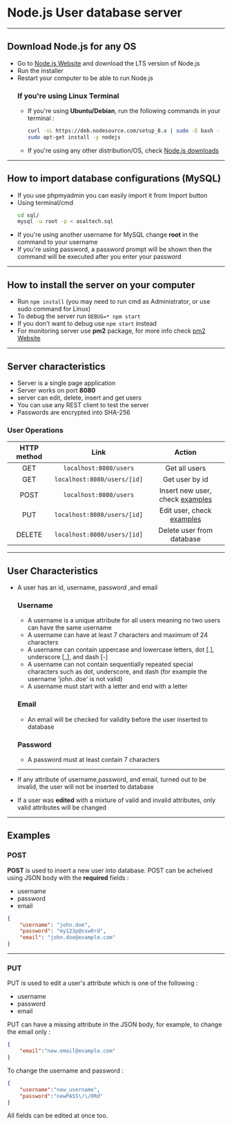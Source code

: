 # Node.js User database server #
-------------
## Download Node.js for any OS ##
* Go to [Node.js Website](https://nodejs.org) and download the LTS version of Node.js
* Run the installer
* Restart your computer to be able to run Node.js
    ### If you're using Linux Terminal ###
    * If you're using __Ubuntu/Debian__, run the following commands in your terminal :
        ```sh
        curl -sL https://deb.nodesource.com/setup_8.x | sudo -E bash -
        sudo apt-get install -y nodejs
        ```
    * If you're using any other distribution/OS, check [Node.js downloads](https://nodejs.org/en/download/package-manager/)
------------
## How to import database configurations (MySQL) ##
* If you use phpmyadmin you can easily import it from Import button
* Using terminal/cmd
    ```sh
    cd sql/
    mysql -u root -p < asaltech.sql
    ```
* If you're using another username for MySQL change __root__ in the command to your username
* If you're using password, a password prompt will be shown then the command will be executed after you enter your password

-----------------
## How to install the server on your computer ##
* Run `npm install` (you may need to run cmd as Administrator, or use sudo command for Linux)
* To debug the server run `DEBUG=* npm start`
* If you don't want to debug use `npm start` instead
* For monitoring server use __pm2__ package, for more info check [pm2 Website](http://pm2.keymetrics.io/)

------------------
## Server characteristics ##
* Server is a single page application 
* Server works on port **8080**
* server can edit, delete, insert and get users
* You can use any REST client to test the server
* Passwords are encrypted into SHA-256

### User Operations
|HTTP method| Link | Action |
|:-----:|:-----:|:-----:|
| GET | `localhost:8080/users` | Get all users|
| GET | `localhost:8080/users/[id]` | Get user by id
| POST | `localhost:8080/users` | Insert new user, check [examples](#markdown-header-examples)
| PUT | `localhost:8080/users/[id]` | Edit user, check [examples](#markdown-header-examples) |
| DELETE | `localhost:8080/users/[id]` | Delete user from database

---------
## User Characteristics ##
* A user has an id, username, password ,and email
    ### Username ###
    * A username is a unique attribute for all users meaning no two users can have the same username
    * A username can have at least 7 characters and maximum of 24 characters
    * A username can contain uppercase and lowercase letters, dot [.], underscore [_], and dash [-]
    * A username can not contain sequentially repeated special characters such as dot, underscore, and dash (for example the username 'john..doe' is not valid)
    * A username must start with a letter and end with a letter
    

    ### Email ##
    * An email will be checked for validity before the user inserted to database
    ### Password ###
    * A password must at least contain 7 characters
    ---------

* If any attribute of username,password, and email, turned out to be invalid, the user will not be inserted to database
* If a user was __edited__ with a mixture of valid and invalid attributes, only valid attributes will be changed

--------------------
## Examples ##

### POST

__POST__ is used to insert a new user into database. POST can be acheived using JSON body with the __required__ fields :
* username
* password
* email

```json
{
    "username": "john.doe",
    "password": "my123p@ssw0rd",
    "email": "john.doe@example.com"
}
```
--------
### PUT ###
PUT is used to edit a user's attribute which is one of the following :
* username
* password
* email

PUT can have a missing attribute in the JSON body, for example, to change the email only :
```json
{
    "email":"new.email@example.com"
}
```

To change the username and password :
```json
{
    "username":"new_username",
    "password":"newPASS\/\/0Rd"
}
```
All fields can be edited at once too.